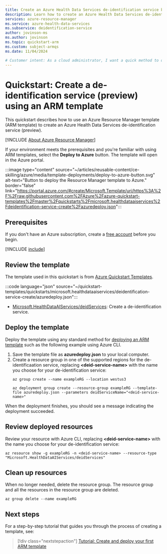```yaml
---
title: Create an Azure Health Data Services de-identification service by using Azure Resource Manager template (ARM template)
description: Learn how to create an Azure Health Data Services de-identification service by using Azure Resource Manager template (ARM template).
services: azure-resource-manager
ms.service: azure-health-data-services
ms.subservice: deidentification-service
author: jovinson-ms
ms.author: jovinson
ms.topic: quickstart-arm
ms.custom: subject-armqs
ms.date: 11/04/2024

# Customer intent: As a cloud administrator, I want a quick method to deploy an Azure resource for production environments or to evaluate the service's functionality.
---
```


# Quickstart: Create a de-identification service (preview) using an ARM template

This quickstart describes how to use an Azure Resource Manager template (ARM template) to create
an Azure Health Data Services de-identification service (preview).

[!INCLUDE [About Azure Resource Manager](../../includes/resource-manager-quickstart-introduction.md)]

If your environment meets the prerequisites and you're familiar with using ARM templates, select the
**Deploy to Azure** button. The template will open in the Azure portal.

:::image type="content" source="~/articles/reusable-content/ce-skilling/azure/media/template-deployments/deploy-to-azure-button.svg" alt-text="Button to deploy the Resource Manager template to Azure." border="false" link="https://portal.azure.com/#create/Microsoft.Template/uri/https%3A%2F%2Fraw.githubusercontent.com%2FAzure%2Fazure-quickstart-templates%2Fmaster%2Fquickstarts%2Fmicrosoft.healthdataaiservices%2Fdeidentification-service-create%2Fazuredeploy.json":::

## Prerequisites

If you don't have an Azure subscription, create a [free account](https://azure.microsoft.com/free/?WT.mc_id=A261C142F) before you begin.

[!INCLUDE [include](~/reusable-content/azure-cli/azure-cli-prepare-your-environment-no-header.md)]

## Review the template

The template used in this quickstart is from [Azure Quickstart Templates](https://azure.microsoft.com/resources/templates).

:::code language="json" source="~/quickstart-templates/quickstarts/microsoft.healthdataaiservices/deidentification-service-create/azuredeploy.json":::

- [Microsoft.HealthDataAIServices/deidServices](/rest/api/health-controlplane/deid-services?view=rest-health-controlplane-2024-02-28-preview): Create a de-identification service.

## Deploy the template

Deploy the template using any standard method for [deploying an ARM template](../azure-resource-manager/templates/deploy-cli.md) such as the following example using Azure CLI.
1. Save the template file as **azuredeploy.json** to your local computer.
1. Create a resource group in one of the supported regions for the de-identificaation service, replacing **\<deid-service-name\>** with the name you choose for your de-identification service:
    ```azurecli
    az group create --name exampleRG --location westus3

    az deployment group create --resource-group exampleRG --template-file azuredeploy.json --parameters deidServiceName="<deid-service-name>" 
    ```

When the deployment finishes, you should see a message indicating the deployment succeeded.

## Review deployed resources

Review your resource with Azure CLI, replacing **\<deid-service-name\>** with the name you choose for your de-identification service:
```azurecli
az resource show -g exampleRG -n <deid-service-name> --resource-type "Microsoft.HealthDataAIServices/deidServices"
```

## Clean up resources

When no longer needed, delete the resource group. The resource group and all the resources in the
resource group are deleted.
```azurecli
az group delete --name exampleRG
```

## Next steps

For a step-by-step tutorial that guides you through the process of creating a template, see:

> [!div class="nextstepaction"]
> [Tutorial: Create and deploy your first ARM template](/azure/azure-resource-manager/templates/template-tutorial-create-first-template)